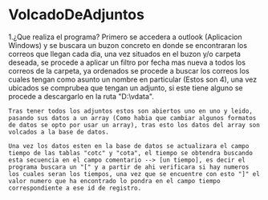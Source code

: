 # VolcadoDeAdjuntos

1.¿Que realiza el programa?
	Primero se accedera a outlook (Aplicacion Windows) y se buscara un buzon concreto en donde se encontraran los correos que llegan cada dia, una vez situados en el buzon y/o carpeta deseada, se procede a aplicar un filtro por fecha mas nueva a todos los correos de la carpeta, ya ordenados se procede a buscar los correos los cuales tengan como asunto un nombre en particular (Estos son 4), una vez ubicados se comprubea que tengan un adjunto, si este tiene alguno se procede a descargarlo en la ruta "D:\vdata\".
	
	Tras tener todos los adjuntos estos son abiertos uno en uno y leido, pasando sus datos a un array (Como habia que cambiar algunos formatos de datos se opto por usar un array), tras esto los datos del array son volcados a la base de datos.
	
	Una vez los datos esten en la base de datos se actualizara el campo tiempo de las tablas "cotc" y "cota", el tiempo se obtendra buscando esta secuencia en el campo comentario --> [un tiempo], es decir el programa buscara un "[" y a partir de ahi verificara si hay numeros los cuales seran los tiempos, una vez que se encuentre con esto "]" el valor numero que ha encontrado lo pondra en el campo tiempo correspondiente a ese id de registro.
